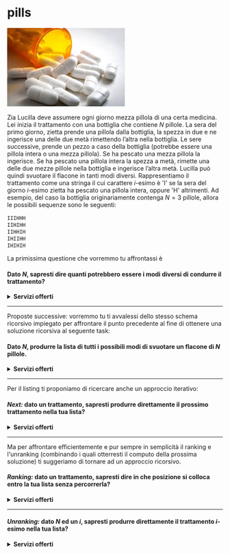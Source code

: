 # pills

![image](../figs/pills.jpeg)


Zia Lucilla deve assumere ogni giorno mezza pillola di una certa medicina. Lei inizia il trattamento con una bottiglia che contiene $N$ pillole.
La sera del primo giorno, zietta prende una pillola dalla bottiglia, la spezza in due e ne ingerisce una delle due metà rimettendo l’altra nella bottiglia.
Le sere successive, prende un pezzo a caso della bottiglia (potrebbe essere una pillola intera o una mezza pillola). Se ha pescato una mezza pillola la ingerisce. Se ha pescato una pillola intera la spezza a metà, rimette una delle due mezze pillole nella bottiglia e ingerisce l’altra metà.
Lucilla può quindi svuotare il flacone in tanti modi diversi. Rappresentiamo il trattamento come una stringa il cui carattere $i$-esimo è 'I' se la sera del giorno $i$-esimo zietta ha pescato una pillola intera, oppure 'H' altrimenti.
Ad esempio, del caso la bottiglia originariamente contenga $N=3$ pillole, allora le possibili sequenze sono le seguenti:
```t
IIIHHH
IIHIHH
IIHHIH
IHIIHH
IHIHIH
```
La primissima questione che vorremmo tu affrontassi è

#### Dato $N$, sapresti dire quanti potrebbero essere i modi diversi di condurre il trattamento?
<details>
<summary><strong>Servizi offerti</strong></summary>
<H4>Servizi offerti</H4>

Puoi chiedere verifica di quale possa essere il numero di trattamenti per un certo $N$ attraverso chiamate del tipo:

```
> rtal connect -a num_pills=3 -a risp=4 pills check_num_sol
```

Dopo aver verificato che la logica ti torna con delle sottomissioni spot a questo servizio, potrai realizzare un tuo bot che sostenga un dialogo di domande e risposte. L'efficienza computazionale della logica risolutiva che avrai inserito al suo interno potrà così essere valutata dal seguente servizio. Per comprendere il protocollo prova prima a sostenere tu stesso dei dialoghi anche di un solo paio di domande:

```
> rtal connect pills evaluate_num_sol
```
e poi chiama lo stesso servizio come segue per ridirigere il dialogo sul tuo bot ed ottenerne validazione e valutazione delle performance:

```
> rtal connect pills evaluate_num_sol -a mybot_risp.py
```
Quì `mybot_risp.py` potrà essere un qualsiasi eseguibile (un codice binario o anche un'interpretato) che gira sulla tua macchina.

Entro TAlight puoi sempre sapere di più sui parametri e le possibilità dei servizi con

```
> rtal list pills -v
```

Puoi inoltre richiamare la schermata di aiuto sulle varie possibilità del comando `connect` con 

```
> rtal connect --help
```
</details>

___
Proposte successive:
vorremmo tu ti avvalessi dello stesso schema ricorsivo impiegato per affrontare il punto precedente al fine di ottenere una soluzione ricorsiva al seguente task:

#### Dato $N$, produrre la lista di tutti i possibili modi di svuotare un flacone di $N$ pillole.
<details>
<summary><strong>Servizi offerti</strong></summary>
<H4>Servizi offerti</H4>

```
> rtal connect -a num_pills=3 -a=spot_wrong_consec_if_sorted pills check_sol_list
```

Potrai quindi controllare se dovresti considerare e venire a conoscere tecniche ed approcci algoritmici più efficaci (ossia asintoticamente più veloci) con:

```
> rtal connect pills evaluate_sol_list
```

Se visualizzi i possibili argomenti del servizio come insegnato sopra scoprirai che puoi scegliere tra due tipologie di ordinamento naturale sostanzialmente diversi (nota che non sono uno l'inverso dell'altro). 

</details>

___
Per il listing ti proponiamo di ricercare anche un approccio iterativo:

#### *Next:* dato un trattamento, sapresti produrre direttamente il prossimo trattamento nella tua lista?
<details>
<summary><strong>Servizi offerti</strong></summary>
<H4>Servizi offerti</H4>

```
> rtal connect -a current_sol=IIHIHH -a next_sol=IIHHIH pills check_nextcheck_next_sol_gen
```
Di nuovo, se visualizzi i possibili argomenti del servizio scoprirai che puoi ancora scegliere tra le stesse due tipologie di ordinamento già proposte. 
</details>

___
Ma per affrontare efficientemente e pur sempre in semplicità il ranking e l'unranking (combinando i quali otterresti il computo della prossima soluzione) ti suggeriamo di tornare ad un approccio ricorsivo.

#### *Ranking:* dato un trattamento, sapresti dire in che posizione si colloca entro la tua lista senza percorrerla?
<details>
<summary><strong>Servizi offerti</strong></summary>
<H4>Servizi offerti</H4>
Ormai saprai cercare da solo, avvalendoti di comandi quali
```
> rtal list pills -v
```
i servizi offerti e relativi parametri. Questo vale anche per altri problemi entro TALight: ove un esplorazione diretta dei servizi, magari corroborata da un paio di interazioni di prova al terminale non sia sufficiente, forniamo allora un ulteriore servizio di help
```
> rtal list help
```
che ha come parametri la specifica di eventuali pagine di aiuto, tipicamente dedicate ai servizi del problema che possano beneficiarne. 

</details>

___
#### *Unranking:* dato $N$ ed un $i$, sapresti produrre direttamente il trattamento $i$-esimo nella tua lista?
<details>
<summary><strong>Servizi offerti</strong></summary>
<H4>Servizi offerti</H4>
Ormai sarai autonomo nel raccogliere le possibilità offerte.
</details>

